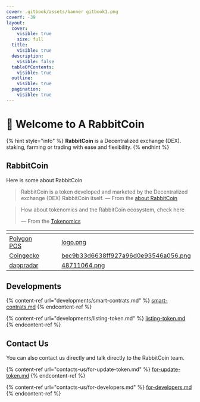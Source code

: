 ```yaml
---
cover: .gitbook/assets/banner gitbook1.png
coverY: -39
layout:
  cover:
    visible: true
    size: full
  title:
    visible: true
  description:
    visible: false
  tableOfContents:
    visible: true
  outline:
    visible: true
  pagination:
    visible: true
---
```


# 👋 Welcome to A RabbitCoin

{% hint style="info" %}
**RabbitCoin** is a Decentralized exchange (DEX). staking, farming or trading with ease and flexibility.
{% endhint %}

## RabbitCoin

Here is some about RabbitCoin

> RabbitCoin is a token developed and marketed by the Decentralized exchange (DEX) RabbitCoin itself. — From the [about RabbitCoin](rabbitcoin/about-me.md)

> How about tokenomics and the RabbitCoin ecosystem, check here
>
> — From the [Tokenomics](rabbitcoin/tokenomics.md)

<table data-view="cards"><thead><tr><th></th><th></th><th></th><th data-hidden data-card-cover data-type="files"></th></tr></thead><tbody><tr><td><a href="https://polygonscan.com/address/0x28767e286113ab01ee819b9398a22d6f27badb6e">Polygon POS</a></td><td></td><td></td><td><a href=".gitbook/assets/logo.png">logo.png</a></td></tr><tr><td><a href="https://www.coingecko.com/en/coins/rabbitcoin-exchange">Coingecko</a></td><td></td><td></td><td><a href=".gitbook/assets/bec9b33d6638ff927a96d0e93546a056.png">bec9b33d6638ff927a96d0e93546a056.png</a></td></tr><tr><td><a href="https://dappradar.com/dapp/rabbitcoin">dappradar</a></td><td></td><td></td><td><a href=".gitbook/assets/48711064.png">48711064.png</a></td></tr></tbody></table>

## Developments

{% content-ref url="developments/smart-contrats.md" %}
[smart-contrats.md](developments/smart-contrats.md)
{% endcontent-ref %}

{% content-ref url="developments/listing-token.md" %}
[listing-token.md](developments/listing-token.md)
{% endcontent-ref %}

## Contact Us

You can also contact us directly and talk directly to the RabbitCoin team.

{% content-ref url="contacts-us/for-update-token.md" %}
[for-update-token.md](contacts-us/for-update-token.md)
{% endcontent-ref %}

{% content-ref url="contacts-us/for-developers.md" %}
[for-developers.md](contacts-us/for-developers.md)
{% endcontent-ref %}
